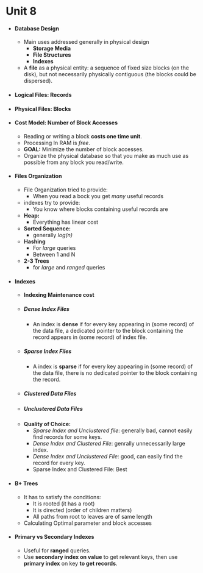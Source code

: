 # Unit 8
- #### Database Design
	- Main uses addressed generally in physical design
		- **Storage Media**
		- **File Structures**
		- **Indexes**
	- A **file** as a physical entity: a sequence of fixed size blocks (on the disk), but not necessarily physically contiguous (the blocks could be dispersed).
	
- #### Logical Files: Records
- #### Physical Files: Blocks
- #### Cost Model: Number of Block Accesses
	- Reading or writing a block **costs one time unit**.
	- Processing In RAM is *free*.
	- **GOAL:** Minimize the number of block accesses.
	- Organize the physical database so that you make as much use as possible from any block you read/write.
- #### Files Organization
	- File Organization tried to provide:
		- When you read a bock you get *many* useful records
	- indexes try to provide:
		- You know where blocks containing useful records are
	- **Heap:**
		- Everything has linear cost
	- **Sorted Sequence:**
		- generally *log(n)*
	- **Hashing**
		- For *large* queries
		- Between 1 and N
	- **2-3 Trees**
		- for *large* and *ranged* queries
- #### Indexes
	- **Indexing Maintenance cost**
	- ##### Dense Index Files
		- An index is **dense** if for every key appearing in (some record) of the data file, a dedicated pointer to the block containing the record appears in (some record) of index file.
	- ##### Sparse Index Files
		- A index is **sparse** if for every key appearing in (some record) of the data file, there is no dedicated pointer to the block containing the record.
	- ##### Clustered Data Files
	- ##### Unclustered Data Files
	- **Quality of Choice:**
		- *Sparse Index and Unclustered file*: generally bad, cannot easily find records for some keys.
		- *Dense Index and Clustered File*: genrally unnecessarily large index.
		- *Dense Index and Unclustered File*: good, can easily find the record for every key.
		- Sparse Index and Clustered File: Best
- #### B+ Trees
	- It has to satisfy the conditions:
		- It is rooted (it has a root)
		- It is directed (order of children matters)
		- All paths from root to leaves are of same length
	- Calculating Optimal parameter and block accesses
- #### Primary vs Secondary Indexes
	- Useful for **ranged** queries.
	- Use **secondary index on value** to get relevant keys, then use **primary index** on key **to get records**.